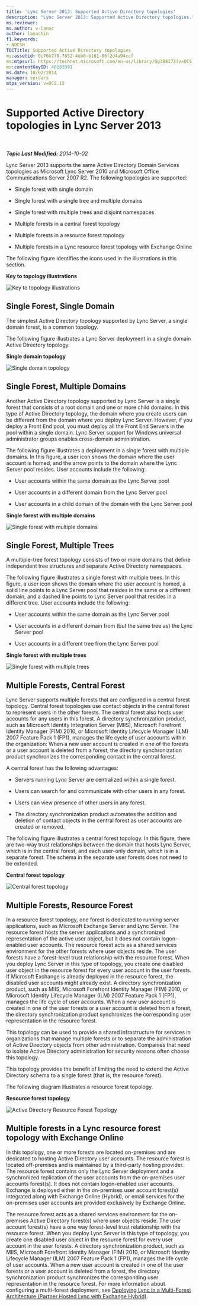 ```yaml
---
title: 'Lync Server 2013: Supported Active Directory topologies'
description: "Lync Server 2013: Supported Active Directory topologies."
ms.reviewer: 
ms.author: v-lanac
author: lanachin
f1.keywords:
- NOCSH
TOCTitle: Supported Active Directory topologies
ms:assetid: 0c76b778-7652-4eb0-b161-86f2d4a94ccf
ms:mtpsurl: https://technet.microsoft.com/en-us/library/Gg398173(v=OCS.15)
ms:contentKeyID: 48183391
ms.date: 10/02/2014
manager: serdars
mtps_version: v=OCS.15
---
```


# Supported Active Directory topologies in Lync Server 2013

<div data-xmlns="http://www.w3.org/1999/xhtml">

<div class="topic" data-xmlns="http://www.w3.org/1999/xhtml" data-msxsl="urn:schemas-microsoft-com:xslt" data-cs="https://msdn.microsoft.com/">

<div data-asp="https://msdn2.microsoft.com/asp">



</div>

<div id="mainSection">

<div id="mainBody">

<span> </span>

_**Topic Last Modified:** 2014-10-02_

Lync Server 2013 supports the same Active Directory Domain Services topologies as Microsoft Lync Server 2010 and Microsoft Office Communications Server 2007 R2. The following topologies are supported:

  - Single forest with single domain

  - Single forest with a single tree and multiple domains

  - Single forest with multiple trees and disjoint namespaces

  - Multiple forests in a central forest topology

  - Multiple forests in a resource forest topology

  - Multiple forests in a Lync resource forest topology with Exchange Online

The following figure identifies the icons used in the illustrations in this section.

**Key to topology illustrations**

![Key to topology illustrations](images/Gg398173.0c3cc89f-6c43-4bc8-b2ec-61d89e391ee9(OCS.15).jpg "Key to topology illustrations")

<div>

## Single Forest, Single Domain

The simplest Active Directory topology supported by Lync Server, a single domain forest, is a common topology.

The following figure illustrates a Lync Server deployment in a single domain Active Directory topology.

**Single domain topology**

![Single domain topology](images/Gg398173.258b3b3f-0558-4a36-a4c2-031be7299668(OCS.15).jpg "Single domain topology")

</div>

<div>

## Single Forest, Multiple Domains

Another Active Directory topology supported by Lync Server is a single forest that consists of a root domain and one or more child domains. In this type of Active Directory topology, the domain where you create users can be different from the domain where you deploy Lync Server. However, if you deploy a Front End pool, you must deploy all the Front End Servers in the pool within a single domain. Lync Server support for Windows universal administrator groups enables cross-domain administration.

The following figure illustrates a deployment in a single forest with multiple domains. In this figure, a user icon shows the domain where the user account is homed, and the arrow points to the domain where the Lync Server pool resides. User accounts include the following:

  - User accounts within the same domain as the Lync Server pool

  - User accounts in a different domain from the Lync Server pool

  - User accounts in a child domain of the domain with the Lync Server pool

**Single forest with multiple domains**

![Single forest with multiple domains](images/Gg398173.2b809c72-c3cd-4fad-afe6-8c2dae779750(OCS.15).jpg "Single forest with multiple domains")

</div>

<div>

## Single Forest, Multiple Trees

A multiple-tree forest topology consists of two or more domains that define independent tree structures and separate Active Directory namespaces.

The following figure illustrates a single forest with multiple trees. In this figure, a user icon shows the domain where the user account is homed, a solid line points to a Lync Server pool that resides in the same or a different domain, and a dashed line points to Lync Server pool that resides in a different tree. User accounts include the following:

  - User accounts within the same domain as the Lync Server pool

  - User accounts in a different domain from (but the same tree as) the Lync Server pool

  - User accounts in a different tree from the Lync Server pool

**Single forest with multiple trees**

![Single forest with multiple trees](images/Gg398173.db30fa49-174a-4974-8695-41dd78e39432(OCS.15).jpg "Single forest with multiple trees")

</div>

<div>

## Multiple Forests, Central Forest

Lync Server supports multiple forests that are configured in a central forest topology. Central forest topologies use contact objects in the central forest to represent users in the other forests. The central forest also hosts user accounts for any users in this forest. A directory synchronization product, such as Microsoft Identity Integration Server (MIIS), Microsoft Forefront Identity Manager (FIM) 2010, or Microsoft Identity Lifecycle Manager (ILM) 2007 Feature Pack 1 (FP1), manages the life cycle of user accounts within the organization: When a new user account is created in one of the forests or a user account is deleted from a forest, the directory synchronization product synchronizes the corresponding contact in the central forest.

A central forest has the following advantages:

  - Servers running Lync Server are centralized within a single forest.

  - Users can search for and communicate with other users in any forest.

  - Users can view presence of other users in any forest.

  - The directory synchronization product automates the addition and deletion of contact objects in the central forest as user accounts are created or removed.

The following figure illustrates a central forest topology. In this figure, there are two-way trust relationships between the domain that hosts Lync Server, which is in the central forest, and each user-only domain, which is in a separate forest. The schema in the separate user forests does not need to be extended.

**Central forest topology**

![Central forest topology](images/Gg398173.7feb049a-453b-4134-9128-873b83ee1755(OCS.15).jpg "Central forest topology")

</div>

<div>

## Multiple Forests, Resource Forest

In a resource forest topology, one forest is dedicated to running server applications, such as Microsoft Exchange Server and Lync Server. The resource forest hosts the server applications and a synchronized representation of the active user object, but it does not contain logon-enabled user accounts. The resource forest acts as a shared services environment for the other forests where user objects reside. The user forests have a forest-level trust relationship with the resource forest. When you deploy Lync Server in this type of topology, you create one disabled user object in the resource forest for every user account in the user forests. If Microsoft Exchange is already deployed in the resource forest, the disabled user accounts might already exist. A directory synchronization product, such as MIIS, Microsoft Forefront Identity Manager (FIM) 2010, or Microsoft Identity Lifecycle Manager (ILM) 2007 Feature Pack 1 (FP1), manages the life cycle of user accounts. When a new user account is created in one of the user forests or a user account is deleted from a forest, the directory synchronization product synchronizes the corresponding user representation in the resource forest.

This topology can be used to provide a shared infrastructure for services in organizations that manage multiple forests or to separate the administration of Active Directory objects from other administration. Companies that need to isolate Active Directory administration for security reasons often choose this topology.

This topology provides the benefit of limiting the need to extend the Active Directory schema to a single forest (that is, the resource forest).

The following diagram illustrates a resource forest topology.

**Resource forest topology**

![Active Directory Resource Forest Topology](images/Gg398173.54ab82f1-e9e5-40f0-a54e-86e340b65c2a(OCS.15).jpg "Active Directory Resource Forest Topology")

</div>

<div>

## Multiple forests in a Lync resource forest topology with Exchange Online

In this topology, one or more forests are located on-premises and are dedicated to hosting Active Directory user accounts. The resource forest is located off-premises and is maintained by a third-party hosting provider. The resource forest contains only the Lync Server deployment and a synchronized replication of the user accounts from the on-premises user accounts forest(s). It does not contain logon-enabled user accounts. Exchange is deployed either in the on-premises user account forest(s) integrated along with Exchange Online (Hybrid), or email services for the on-premises user accounts are provided exclusively by Exchange Online.

The resource forest acts as a shared services environment for the on-premises Active Directory forest(s) where user objects reside. The user account forest(s) have a one way forest-level trust relationship with the resource forest. When you deploy Lync Server in this type of topology, you create one disabled user object in the resource forest for every user account in the user forests. A directory synchronization product, such as MIIS, Microsoft Forefront Identity Manager (FIM) 2010, or Microsoft Identity Lifecycle Manager (ILM) 2007 Feature Pack 1 (FP1), manages the life cycle of user accounts. When a new user account is created in one of the user forests or a user account is deleted from a forest, the directory synchronization product synchronizes the corresponding user representation in the resource forest. For more information about configuring a multi-forest deployment, see [Deploying Lync in a Multi-Forest Architecture (Partner Hosted Lync with Exchange Hybrid)](https://go.microsoft.com/fwlink/p/?linkid=513216).

</div>

</div>

<span> </span>

</div>

</div>

</div>

